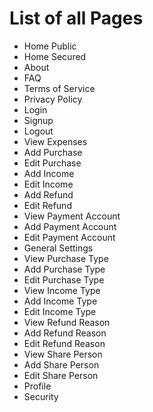 # List of all Pages

- Home Public
- Home Secured
- About
- FAQ
- Terms of Service
- Privacy Policy
- Login
- Signup
- Logout
- View Expenses
- Add Purchase
- Edit Purchase
- Add Income
- Edit Income
- Add Refund
- Edit Refund
- View Payment Account
- Add Payment Account
- Edit Payment Account
- General Settings
- View Purchase Type
- Add Purchase Type
- Edit Purchase Type
- View Income Type
- Add Income Type
- Edit Income Type
- View Refund Reason
- Add Refund Reason
- Edit Refund Reason
- View Share Person
- Add Share Person
- Edit Share Person
- Profile
- Security
